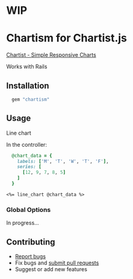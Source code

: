 # WIP

# Chartism for Chartist.js

[Chartist - Simple Responsive Charts](http://gionkunz.github.io/chartist-js/index.html)

Works with Rails

## Installation

```ruby
  gem "chartism"
```

## Usage

Line chart

In the controller:
```ruby
  @chart_data = {
    labels: ['M', 'T', 'W', 'T', 'F'],
    series: [
      [12, 9, 7, 8, 5]
    ]
  }
```

```erb
<%= line_chart @chart_data %>
```

### Global Options

In progress...

## Contributing

- [Report bugs](https://github.com/noma4i/chartism/issues)
- Fix bugs and [submit pull requests](https://github.com/noma4i/chartism/pulls)
- Suggest or add new features

